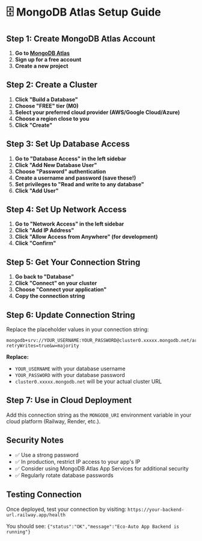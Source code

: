 # 🗄️ MongoDB Atlas Setup Guide

## Step 1: Create MongoDB Atlas Account

1. **Go to [MongoDB Atlas](https://mongodb.com/atlas)**
2. **Sign up for a free account**
3. **Create a new project**

## Step 2: Create a Cluster

1. **Click "Build a Database"**
2. **Choose "FREE" tier (M0)**
3. **Select your preferred cloud provider (AWS/Google Cloud/Azure)**
4. **Choose a region close to you**
5. **Click "Create"**

## Step 3: Set Up Database Access

1. **Go to "Database Access" in the left sidebar**
2. **Click "Add New Database User"**
3. **Choose "Password" authentication**
4. **Create a username and password (save these!)**
5. **Set privileges to "Read and write to any database"**
6. **Click "Add User"**

## Step 4: Set Up Network Access

1. **Go to "Network Access" in the left sidebar**
2. **Click "Add IP Address"**
3. **Click "Allow Access from Anywhere" (for development)**
4. **Click "Confirm"**

## Step 5: Get Your Connection String

1. **Go back to "Database"**
2. **Click "Connect" on your cluster**
3. **Choose "Connect your application"**
4. **Copy the connection string**

## Step 6: Update Connection String

Replace the placeholder values in your connection string:

```
mongodb+srv://YOUR_USERNAME:YOUR_PASSWORD@cluster0.xxxxx.mongodb.net/artgifts_manufacturing?retryWrites=true&w=majority
```

**Replace:**
- `YOUR_USERNAME` with your database username
- `YOUR_PASSWORD` with your database password
- `cluster0.xxxxx.mongodb.net` will be your actual cluster URL

## Step 7: Use in Cloud Deployment

Add this connection string as the `MONGODB_URI` environment variable in your cloud platform (Railway, Render, etc.).

## Security Notes

- ✅ Use a strong password
- ✅ In production, restrict IP access to your app's IP
- ✅ Consider using MongoDB Atlas App Services for additional security
- ✅ Regularly rotate database passwords

## Testing Connection

Once deployed, test your connection by visiting:
`https://your-backend-url.railway.app/health`

You should see: `{"status":"OK","message":"Eco-Auto App Backend is running"}`

